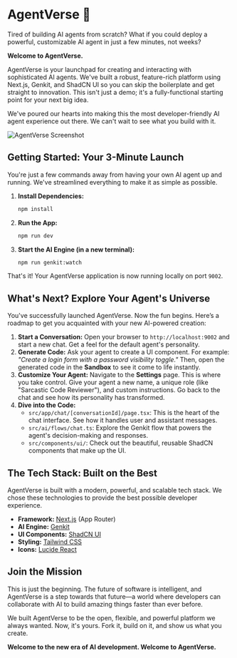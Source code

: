 
# AgentVerse 🚀

Tired of building AI agents from scratch? What if you could deploy a powerful, customizable AI agent in just a few minutes, not weeks? 

**Welcome to AgentVerse.**

AgentVerse is your launchpad for creating and interacting with sophisticated AI agents. We've built a robust, feature-rich platform using Next.js, Genkit, and ShadCN UI so you can skip the boilerplate and get straight to innovation. This isn't just a demo; it's a fully-functional starting point for your next big idea.

We've poured our hearts into making this the most developer-friendly AI agent experience out there. We can't wait to see what you build with it.

![AgentVerse Screenshot](https://storage.googleapis.com/project-spark-3c09e.appspot.com/agentverse.png)

## Getting Started: Your 3-Minute Launch

You're just a few commands away from having your own AI agent up and running. We've streamlined everything to make it as simple as possible.

1.  **Install Dependencies:**
    ```bash
    npm install
    ```
2.  **Run the App:**
    ```bash
    npm run dev
    ```
3.  **Start the AI Engine (in a new terminal):**
    ```bash
    npm run genkit:watch
    ```

That's it! Your AgentVerse application is now running locally on port `9002`.

## What's Next? Explore Your Agent's Universe

You've successfully launched AgentVerse. Now the fun begins. Here’s a roadmap to get you acquainted with your new AI-powered creation:

1.  **Start a Conversation:** Open your browser to `http://localhost:9002` and start a new chat. Get a feel for the default agent's personality.
2.  **Generate Code:** Ask your agent to create a UI component. For example: *"Create a login form with a password visibility toggle."* Then, open the generated code in the **Sandbox** to see it come to life instantly.
3.  **Customize Your Agent:** Navigate to the **Settings** page. This is where you take control. Give your agent a new name, a unique role (like "Sarcastic Code Reviewer"), and custom instructions. Go back to the chat and see how its personality has transformed.
4.  **Dive into the Code:**
    *   `src/app/chat/[conversationId]/page.tsx`: This is the heart of the chat interface. See how it handles user and assistant messages.
    *   `src/ai/flows/chat.ts`: Explore the Genkit flow that powers the agent's decision-making and responses.
    *   `src/components/ui/`: Check out the beautiful, reusable ShadCN components that make up the UI.

## The Tech Stack: Built on the Best

AgentVerse is built with a modern, powerful, and scalable tech stack. We chose these technologies to provide the best possible developer experience.

- **Framework:** [Next.js](https://nextjs.org/) (App Router)
- **AI Engine:** [Genkit](https://firebase.google.com/docs/genkit)
- **UI Components:** [ShadCN UI](https://ui.shadcn.com/)
- **Styling:** [Tailwind CSS](https://tailwindcss.com/)
- **Icons:** [Lucide React](https://lucide.dev/guide/packages/lucide-react)

## Join the Mission

This is just the beginning. The future of software is intelligent, and AgentVerse is a step towards that future—a world where developers can collaborate with AI to build amazing things faster than ever before.

We built AgentVerse to be the open, flexible, and powerful platform we always wanted. Now, it's yours. Fork it, build on it, and show us what you create.

**Welcome to the new era of AI development. Welcome to AgentVerse.**
